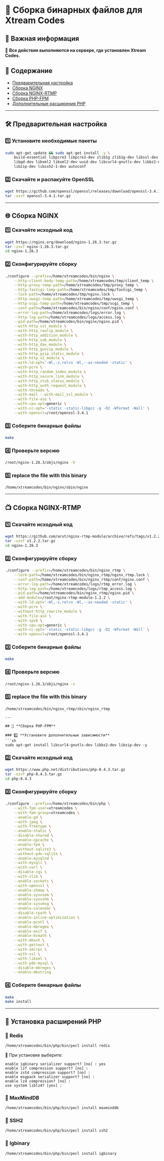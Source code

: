 # 🔧 **Сборка бинарных файлов для Xtream Codes**  

## 📌 **Важная информация**  
📌 **Все действия выполняются на сервере, где установлен Xtream Codes.**  

## 📖 **Содержание**  
- [Предварительная настройка](#-предварительная-настройка)  
- [Сборка NGINX](#-сборка-nginx)  
- [Сборка NGINX-RTMP](#-сборка-nginx-rtmp)  
- [Сборка PHP-FPM](#-сборка-php-fpm)  
- [Дополнительные расширения PHP](#-установка-расширений-php)  

---

## 🛠 **Предварительная настройка**  

### 1️⃣ **Установите необходимые пакеты**  
```sh
sudo apt-get update && sudo apt-get install -y \
    build-essential libpcre3 libpcre3-dev zlib1g zlib1g-dev libssl-dev \
    libgd-dev libxml2 libxml2-dev uuid-dev libcurl4-gnutls-dev libbz2-dev \
    libzip-dev libssh2-1-dev autoconf
```

### 2️⃣ **Скачайте и распакуйте OpenSSL**  
```sh
wget https://github.com/openssl/openssl/releases/download/openssl-3.4.1/openssl-3.4.1.tar.gz
tar -xzvf openssl-3.4.1.tar.gz
```

---

## 🌐 **Сборка NGINX**  

### 1️⃣ **Скачайте исходный код**  
```sh
wget https://nginx.org/download/nginx-1.26.3.tar.gz
tar -zxvf nginx-1.26.3.tar.gz
cd nginx-1.26.3
```

### 2️⃣ **Сконфигурируйте сборку**  
```sh
./configure --prefix=/home/xtreamcodes/bin/nginx \
    --http-client-body-temp-path=/home/xtreamcodes/tmp/client_temp \
    --http-proxy-temp-path=/home/xtreamcodes/tmp/proxy_temp \
    --http-fastcgi-temp-path=/home/xtreamcodes/tmp/fastcgi_temp \
    --lock-path=/home/xtreamcodes/tmp/nginx.lock \
    --http-uwsgi-temp-path=/home/xtreamcodes/tmp/uwsgi_temp \
    --http-scgi-temp-path=/home/xtreamcodes/tmp/scgi_temp \
    --conf-path=/home/xtreamcodes/bin/nginx/conf/nginx.conf \
    --error-log-path=/home/xtreamcodes/logs/error.log \
    --http-log-path=/home/xtreamcodes/logs/access.log \
    --pid-path=/home/xtreamcodes/bin/nginx/nginx.pid \
    --with-http_ssl_module \
    --with-http_realip_module \
    --with-http_addition_module \
    --with-http_sub_module \
    --with-http_dav_module \
    --with-http_gunzip_module \
    --with-http_gzip_static_module \
    --with-http_v2_module \
    --with-ld-opt='-Wl,-z,relro -Wl,--as-needed -static' \
    --with-pcre \
    --with-http_random_index_module \
    --with-http_secure_link_module \
    --with-http_stub_status_module \
    --with-http_auth_request_module \
    --with-threads \
    --with-mail --with-mail_ssl_module \
    --with-file-aio \
    --with-cpu-opt=generic \
    --with-cc-opt='-static -static-libgcc -g -O2 -Wformat -Wall' \
    --with-openssl=/root/openssl-3.4.1
```

### 3️⃣ **Соберите бинарные файлы**  
```sh
make
```

### 4️⃣ **Проверьте версию**  
```sh
/root/nginx-1.26.3/objs/nginx -V
```

### 5️⃣ **replace the file with this binary**
```
/home/xtreamcodes/bin/nginx/sbin/nginx
```

---

## 📺 **Сборка NGINX-RTMP**  

### 1️⃣ **Скачайте исходный код**  
```sh
wget https://github.com/arut/nginx-rtmp-module/archive/refs/tags/v1.2.2.tar.gz
tar -xzvf v1.2.2.tar.gz
cd nginx-1.26.3
```

### 2️⃣ **Сконфигурируйте сборку**  
```sh
./configure --prefix=/home/xtreamcodes/bin/nginx_rtmp \
    --lock-path=/home/xtreamcodes/bin/nginx_rtmp/nginx_rtmp.lock \
    --conf-path=/home/xtreamcodes/bin/nginx_rtmp/conf/nginx.conf \
    --error-log-path=/home/xtreamcodes/logs/rtmp_error.log \
    --http-log-path=/home/xtreamcodes/logs/rtmp_access.log \
    --pid-path=/home/xtreamcodes/bin/nginx_rtmp/nginx.pid \
    --add-module=/root/nginx-rtmp-module-1.2.2 \
    --with-ld-opt='-Wl,-z,relro -Wl,--as-needed -static' \
    --with-pcre \
    --without-http_rewrite_module \
    --with-file-aio \
    --with-ipv6 \
    --with-cpu-opt=generic \
    --with-cc-opt='-static -static-libgcc -g -O2 -Wformat -Wall' \
    --with-openssl=/root/openssl-3.4.1
```

### 3️⃣ **Соберите бинарные файлы**  
```sh
make
```

### 4️⃣ **Проверьте версию**  
```sh
/root/nginx-1.26.3/objs/nginx -v
```

### 5️⃣ **replace the file with this binary**
```
/home/xtreamcodes/bin/nginx_rtmp/sbin/nginx_rtmp

---

## 🐘 **Сборка PHP-FPM**  

### 1️⃣ **Установите дополнительные зависимости**  
```sh
sudo apt-get install libcurl4-gnutls-dev libbz2-dev libzip-dev -y
```

### 2️⃣ **Скачайте исходный код**  
```sh
wget https://www.php.net/distributions/php-8.4.3.tar.gz
tar -xzvf php-8.4.3.tar.gz
cd php-8.4.3
```

### 3️⃣ **Сконфигурируйте сборку**  
```sh
./configure --prefix=/home/xtreamcodes/bin/php \
    --with-fpm-user=xtreamcodes \
    --with-fpm-group=xtreamcodes \
    --enable-gd \
    --with-jpeg \
    --with-freetype \
    --enable-static \
    --disable-shared \
    --enable-opcache \
    --enable-fpm \
    --without-sqlite3 \
    --without-pdo-sqlite \
    --enable-mysqlnd \
    --with-mysqli \
    --with-curl \
    --disable-cgi \
    --with-zlib \
    --enable-sockets \
    --with-openssl \
    --enable-shmop \
    --enable-sysvsem \
    --enable-sysvshm \
    --enable-sysvmsg \
    --enable-calendar \
    --disable-rpath \
    --enable-inline-optimization \
    --enable-pcntl \
    --enable-mbregex \
    --enable-exif \
    --enable-bcmath \
    --with-mhash \
    --with-gettext \
    --with-xmlrpc \
    --with-xsl \
    --with-libxml \
    --with-pdo-mysql \
    --disable-mbregex \
    --enable-mbstring
```

### 4️⃣ **Соберите бинарные файлы**  
```sh
make
make install
```

---

## 🔌 **Установка расширений PHP**  

### 📌 **Redis**  
```sh
/home/xtreamcodes/bin/php/bin/pecl install redis
```
🔹 При установке выберите:  
```
enable igbinary serializer support? [no] : yes
enable lzf compression support? [no] : 
enable zstd compression support? [no] : 
enable msgpack serializer support? [no] :
enable lz4 compression? [no] : 
use system liblz4? [yes] : 
```

### 📌 **MaxMindDB**  
```sh
/home/xtreamcodes/bin/php/bin/pecl install maxminddb
```

### 📌 **SSH2**  
```sh
/home/xtreamcodes/bin/php/bin/pecl install ssh2
```

### 📌 **Igbinary**  
```sh
/home/xtreamcodes/bin/php/bin/pecl install igbinary
```